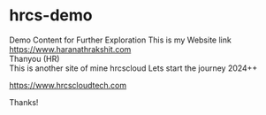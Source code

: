 # hrcs-demo
Demo Content for Further Exploration
This is my Website link <br>
https://www.haranathrakshit.com
<br>
Thanyou (HR)
<br>
This is another site of mine hrcscloud
Lets start the journey 
2024++

https://www.hrcscloudtech.com


Thanks!
